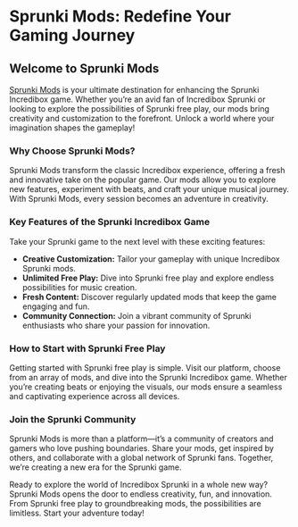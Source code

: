 <h1>Sprunki Mods: Redefine Your Gaming Journey</h1> <h2>Welcome to Sprunki Mods</h2> <p><a href="https://sprunkimod.github.io/">Sprunki Mods</a> is your ultimate destination for enhancing the Sprunki Incredibox game. Whether you’re an avid fan of Incredibox Sprunki or looking to explore the possibilities of Sprunki free play, our mods bring creativity and customization to the forefront. Unlock a world where your imagination shapes the gameplay!</p> <h3>Why Choose Sprunki Mods?</h3> <p>Sprunki Mods transform the classic Incredibox experience, offering a fresh and innovative take on the popular game. Our mods allow you to explore new features, experiment with beats, and craft your unique musical journey. With Sprunki Mods, every session becomes an adventure in creativity.</p> <h3>Key Features of the Sprunki Incredibox Game</h3> <p>Take your Sprunki game to the next level with these exciting features:</p> <ul> <li><strong>Creative Customization:</strong> Tailor your gameplay with unique Incredibox Sprunki mods.</li> <li><strong>Unlimited Free Play:</strong> Dive into Sprunki free play and explore endless possibilities for music creation.</li> <li><strong>Fresh Content:</strong> Discover regularly updated mods that keep the game engaging and fun.</li> <li><strong>Community Connection:</strong> Join a vibrant community of Sprunki enthusiasts who share your passion for innovation.</li> </ul> <h3>How to Start with Sprunki Free Play</h3> <p>Getting started with Sprunki free play is simple. Visit our platform, choose from an array of mods, and dive into the Sprunki Incredibox game. Whether you’re creating beats or enjoying the visuals, our mods ensure a seamless and captivating experience across all devices.</p> <h3>Join the Sprunki Community</h3> <p>Sprunki Mods is more than a platform—it’s a community of creators and gamers who love pushing boundaries. Share your mods, get inspired by others, and collaborate with a global network of Sprunki fans. Together, we’re creating a new era for the Sprunki game.</p> <p>Ready to explore the world of Incredibox Sprunki in a whole new way? Sprunki Mods opens the door to endless creativity, fun, and innovation. From Sprunki free play to groundbreaking mods, the possibilities are limitless. Start your adventure today!</p> 
